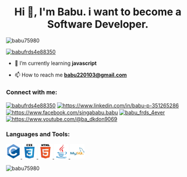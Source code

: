 <h1 align="center">Hi 👋, I'm Babu. i want to become a Software Developer.</h1>
<p align="left"> <img src="https://komarev.com/ghpvc/?username=babu75980&label=Profile%20views&color=0e75b6&style=flat" alt="babu75980" /> </p>

<p align="left"> <a href="https://twitter.com/babufrds4e88350" target="blank"><img src="https://img.shields.io/twitter/follow/babufrds4e88350?logo=twitter&style=for-the-badge" alt="babufrds4e88350" /></a> </p>

- 🌱 I’m currently learning **javascript**

- 📫 How to reach me **babu220103@gmail.com**

<h3 align="left">Connect with me:</h3>
<p align="left">
<a href="https://twitter.com/babufrds4e88350" target="blank"><img align="center" src="https://raw.githubusercontent.com/rahuldkjain/github-profile-readme-generator/master/src/images/icons/Social/twitter.svg" alt="babufrds4e88350" height="30" width="40" /></a>
<a href="https://linkedin.com/in/https://www.linkedin.com/in/babu-p-351265286" target="blank"><img align="center" src="https://raw.githubusercontent.com/rahuldkjain/github-profile-readme-generator/master/src/images/icons/Social/linked-in-alt.svg" alt="https://www.linkedin.com/in/babu-p-351265286" height="30" width="40" /></a>
<a href="https://fb.com/https://www.facebook.com/singababu.babu" target="blank"><img align="center" src="https://raw.githubusercontent.com/rahuldkjain/github-profile-readme-generator/master/src/images/icons/Social/facebook.svg" alt="https://www.facebook.com/singababu.babu" height="30" width="40" /></a>
<a href="https://instagram.com/babu_frds_4ever" target="blank"><img align="center" src="https://raw.githubusercontent.com/rahuldkjain/github-profile-readme-generator/master/src/images/icons/Social/instagram.svg" alt="babu_frds_4ever" height="30" width="40" /></a>
<a href="https://www.youtube.com/c/https://www.youtube.com/@ba_dkdon9069" target="blank"><img align="center" src="https://raw.githubusercontent.com/rahuldkjain/github-profile-readme-generator/master/src/images/icons/Social/youtube.svg" alt="https://www.youtube.com/@ba_dkdon9069" height="30" width="40" /></a>
</p>

<h3 align="left">Languages and Tools:</h3>
<p align="left"> <a href="https://www.cprogramming.com/" target="_blank" rel="noreferrer"> <img src="https://raw.githubusercontent.com/devicons/devicon/master/icons/c/c-original.svg" alt="c" width="40" height="40"/> </a> <a href="https://www.w3schools.com/css/" target="_blank" rel="noreferrer"> <img src="https://raw.githubusercontent.com/devicons/devicon/master/icons/css3/css3-original-wordmark.svg" alt="css3" width="40" height="40"/> </a> <a href="https://www.w3.org/html/" target="_blank" rel="noreferrer"> <img src="https://raw.githubusercontent.com/devicons/devicon/master/icons/html5/html5-original-wordmark.svg" alt="html5" width="40" height="40"/> </a> <a href="https://www.java.com" target="_blank" rel="noreferrer"> <img src="https://raw.githubusercontent.com/devicons/devicon/master/icons/java/java-original.svg" alt="java" width="40" height="40"/> </a> <a href="https://www.mysql.com/" target="_blank" rel="noreferrer"> <img src="https://raw.githubusercontent.com/devicons/devicon/master/icons/mysql/mysql-original-wordmark.svg" alt="mysql" width="40" height="40"/> </a> </p>

<p><img align="center" src="https://github-readme-stats.vercel.app/api/top-langs?username=babu75980&show_icons=true&locale=en&layout=compact" alt="babu75980" /></p>
